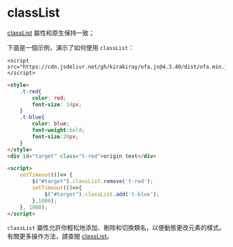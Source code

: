 # classList

[classList](https://developer.mozilla.org/en-US/docs/Web/API/Element/classList) 屬性和原生保持一致；

下面是一個示例，演示了如何使用 `classList`：

<html-viewer>

```
<script src="https://cdn.jsdelivr.net/gh/kirakiray/ofa.js@4.3.40/dist/ofa.min.js"></script>
```

```html
<style>
    .t-red{
        color: red;
        font-size: 14px;
    }
    .t-blue{
        color: blue;
        font-weight:bold;
        font-size:20px;
    }
</style>
<div id="target" class="t-red">origin text</div>

<script>
    setTimeout(()=> {
        $("#target").classList.remove('t-red');
        setTimeout(()=>{
            $("#target").classList.add('t-blue');
        },1000);
    }, 1000);
</script>
```

</html-viewer>

`classList` 屬性允許你輕松地添加、刪除和切換類名，以便動態更改元素的樣式。有關更多操作方法，請查閱 [classList](https://developer.mozilla.org/en-US/docs/Web/API/Element/classList)。